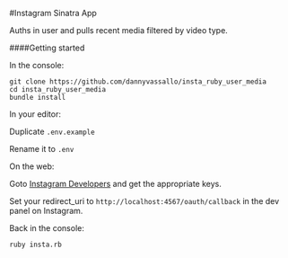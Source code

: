 #Instagram Sinatra App

Auths in user and pulls recent media filtered by video type.

####Getting started

In the console:

```shell
git clone https://github.com/dannyvassallo/insta_ruby_user_media
cd insta_ruby_user_media
bundle install
```

In your editor:

Duplicate `.env.example`

Rename it to `.env`

On the web:

Goto [Instagram Developers](https://www.instagram.com/developer/) and get the appropriate keys.

Set your redirect_uri to `http://localhost:4567/oauth/callback`
in the dev panel on Instagram.

Back in the console:
```
ruby insta.rb
```
